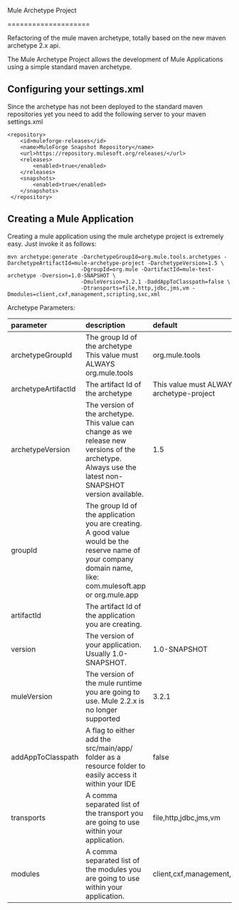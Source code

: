 Mule Archetype Project

====================

Refactoring of the mule maven archetype, totally based on the new maven archetype 2.x api.

The Mule Archetype Project allows the development of Mule Applications using a simple standard maven archetype. 

Configuring your settings.xml
--------------------------

Since the archetype has not been deployed to the standard maven repositories yet you need to add the following server
to your maven settings.xml
	
	<repository>
	 	<id>muleforge-releases</id>
	    <name>MuleForge Snapshot Repository</name>
	    <url>https://repository.mulesoft.org/releases/</url>
		<releases>
            <enabled>true</enabled>
        </releases>
        <snapshots>
            <enabled>true</enabled>
        </snapshots>
	 </repository> 

Creating a Mule Application
--------------------------

Creating a mule application using the mule archetype project is extremely easy. Just invoke it as follows:

	mvn archetype:generate -DarchetypeGroupId=org.mule.tools.archetypes -DarchetypeArtifactId=mule-archetype-project -DarchetypeVersion=1.5 \
						   -DgroupId=org.mule -DartifactId=mule-test-archetype -Dversion=1.0-SNAPSHOT \
						   -DmuleVersion=3.2.1 -DaddAppToClasspath=false \
						   -Dtransports=file,http,jdbc,jms,vm -Dmodules=client,cxf,management,scripting,sxc,xml
						
Archetype Parameters:

|parameter|description|default|
|:--------|:----------|:----------|
|archetypeGroupId|The group Id of the archetype This value must ALWAYS org.mule.tools|org.mule.tools|
|archetypeArtifactId|The artifact Id of the archetype| This value must ALWAYS mule-archetype-project|mule-archetype-project|
|archetypeVersion|The version of the archetype. This value can change as we release new versions of the archetype. Always use the latest non-SNAPSHOT version available.|1.5|
|groupId|The group Id of the application you are creating. A good value would be the reserve name of your company domain name, like: com.mulesoft.app or org.mule.app||
|artifactId|The artifact Id of the application you are creating. ||
|version|The version of your application. Usually 1.0-SNAPSHOT.|1.0-SNAPSHOT|
|muleVersion|The version of the mule runtime you are going to use. Mule 2.2.x is no longer supported|3.2.1|
|addAppToClasspath|A flag to either add the src/main/app/ folder as a resource folder to easily access it within your IDE|false|
|transports|A comma separated list of the transport you are going to use within your application.|file,http,jdbc,jms,vm |
|modules|A comma separated list of the modules you are going to use within your application. |client,cxf,management,scripting,sxc,xml |

